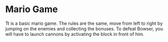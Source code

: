 # Mario Game

Tt is a basic mario game.
The rules are the same, move from left to right by jumping on the enemies and collecting the bonuses.
To defeat Bowser, you will have to launch cannons by activating the block in front of him.
